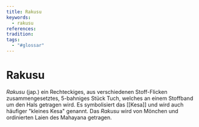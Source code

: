 ```yaml
---
title: Rakusu
keywords:
  - rakusu
references: 
tradition: 
tags:
  - "#glossar"
---
```

# Rakusu

_Rakusu_ (jap.) ein Rechteckiges, aus verschiedenen Stoff-Flicken zusammengesetztes, 5-bahniges Stück Tuch, welches an einem Stoffband um den Hals getragen wird. Es symbolisiert das [[Kesa]] und wird auch häufiger "kleines Kesa" genannt. Das _Rakusu_ wird von Mönchen und ordinierten Laien des Mahayana getragen.